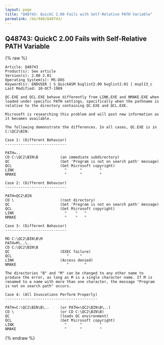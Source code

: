 ```yaml
---
layout: page
title: "Q48743: QuickC 2.00 Fails with Self-Relative PATH Variable"
permalink: /kb/048/Q48743/
---
```


## Q48743: QuickC 2.00 Fails with Self-Relative PATH Variable

{% raw %}

	Article: Q48743
	Product(s): See article
	Version(s): 2.00 2.01
	Operating System(s): MS-DOS
	Keyword(s): ENDUSER | S_QuickASM buglist2.00 buglist2.01 | mspl13_c
	Last Modified: 10-OCT-1989
	
	QC.EXE and QCL.EXE behave differently from LINK.EXE and NMAKE.EXE when
	loaded under specific PATH settings, specifically when the pathname is
	relative to the directory containing QC.EXE and QCL.EXE.
	
	Microsoft is researching this problem and will post new information as
	it becomes available.
	
	The following demonstrate the differences. In all cases, QC.EXE is in
	C:\QC2\BIN:
	
	Case 1: (Different Behavior)
	----------------------------
	
	PATH=..
	CD C:\QC2\BIN\B          (an immediate subdirectory)
	QC                       (Get 'Program is not on search path' message)
	QCL                      (Get Microsoft copyright)
	LINK                       "      "        "
	NMAKE                      "      "        "
	
	Case 2: (Different Behavior)
	----------------------------
	
	PATH=QC2\BIN
	CD \                     (root directory)
	QC                       (Get 'Program is not on search path' message)
	QCL                      (Get Microsoft copyright)
	LINK                       "    "   "
	NMAKE                      "    "   "
	
	Case 3: (Different Behavior)
	----------------------------
	
	MD C:\QC2\BIN\B\M
	PATH=M\..\..
	CD C:\QC2\BIN\B
	QC                       (EXEC failure)
	QCL                         "     "
	LINK                     (Access denied)
	NMAKE                       "       "
	
	The directories "B" and "M" can be changed to any other name to
	produce the error, as long as M is a single character name. If M is
	renamed to a name with more than one character, the message "Program
	is not on search path" occurs.
	
	Case 4: (All Invocations Perform Properly)
	------------------------------------------
	
	PATH=C:\QC2\BIN\B\..     (or PATH=\QC2\BIN\B\..)
	CD \                     (or CD C:\QC2\BIN\B)
	QC                       (loads QC environment)
	QCL                      (Get Microsoft copyright)
	LINK                       "      "        "
	NMAKE                      "      "        "

{% endraw %}

